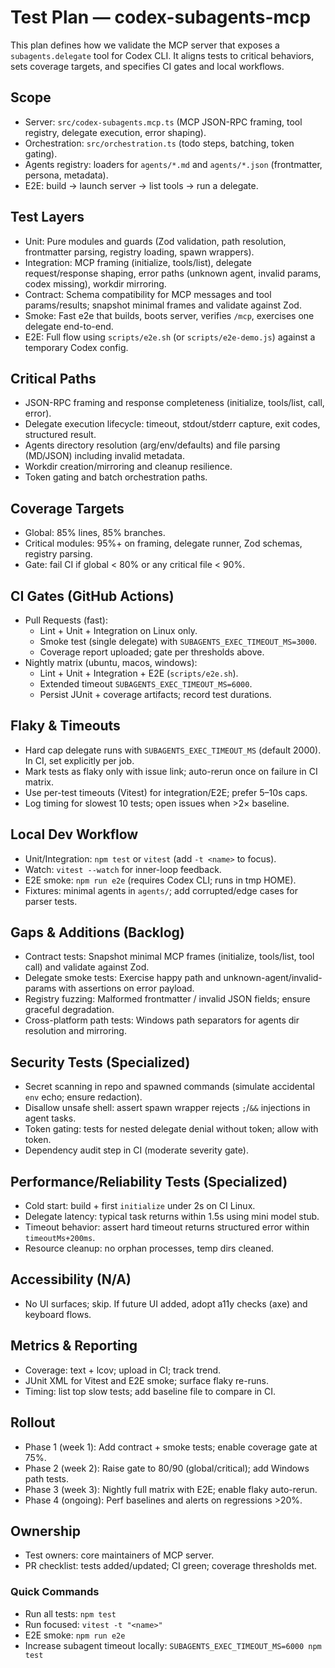 # Test Plan — codex-subagents-mcp

This plan defines how we validate the MCP server that exposes a `subagents.delegate` tool for Codex CLI. It aligns tests to critical behaviors, sets coverage targets, and specifies CI gates and local workflows.

## Scope
- Server: `src/codex-subagents.mcp.ts` (MCP JSON-RPC framing, tool registry, delegate execution, error shaping).
- Orchestration: `src/orchestration.ts` (todo steps, batching, token gating).
- Agents registry: loaders for `agents/*.md` and `agents/*.json` (frontmatter, persona, metadata).
- E2E: build → launch server → list tools → run a delegate.

## Test Layers
- Unit: Pure modules and guards (Zod validation, path resolution, frontmatter parsing, registry loading, spawn wrappers).
- Integration: MCP framing (initialize, tools/list), delegate request/response shaping, error paths (unknown agent, invalid params, codex missing), workdir mirroring.
- Contract: Schema compatibility for MCP messages and tool params/results; snapshot minimal frames and validate against Zod.
- Smoke: Fast e2e that builds, boots server, verifies `/mcp`, exercises one delegate end-to-end.
- E2E: Full flow using `scripts/e2e.sh` (or `scripts/e2e-demo.js`) against a temporary Codex config.

## Critical Paths
- JSON-RPC framing and response completeness (initialize, tools/list, call, error).
- Delegate execution lifecycle: timeout, stdout/stderr capture, exit codes, structured result.
- Agents directory resolution (arg/env/defaults) and file parsing (MD/JSON) including invalid metadata.
- Workdir creation/mirroring and cleanup resilience.
- Token gating and batch orchestration paths.

## Coverage Targets
- Global: 85% lines, 85% branches.
- Critical modules: 95%+ on framing, delegate runner, Zod schemas, registry parsing.
- Gate: fail CI if global < 80% or any critical file < 90%.

## CI Gates (GitHub Actions)
- Pull Requests (fast):
  - Lint + Unit + Integration on Linux only.
  - Smoke test (single delegate) with `SUBAGENTS_EXEC_TIMEOUT_MS=3000`.
  - Coverage report uploaded; gate per thresholds above.
- Nightly matrix (ubuntu, macos, windows):
  - Lint + Unit + Integration + E2E (`scripts/e2e.sh`).
  - Extended timeout `SUBAGENTS_EXEC_TIMEOUT_MS=6000`.
  - Persist JUnit + coverage artifacts; record test durations.

## Flaky & Timeouts
- Hard cap delegate runs with `SUBAGENTS_EXEC_TIMEOUT_MS` (default 2000). In CI, set explicitly per job.
- Mark tests as flaky only with issue link; auto-rerun once on failure in CI matrix.
- Use per-test timeouts (Vitest) for integration/E2E; prefer 5–10s caps.
- Log timing for slowest 10 tests; open issues when >2× baseline.

## Local Dev Workflow
- Unit/Integration: `npm test` or `vitest` (add `-t <name>` to focus).
- Watch: `vitest --watch` for inner-loop feedback.
- E2E smoke: `npm run e2e` (requires Codex CLI; runs in tmp HOME).
- Fixtures: minimal agents in `agents/`; add corrupted/edge cases for parser tests.

## Gaps & Additions (Backlog)
- Contract tests: Snapshot minimal MCP frames (initialize, tools/list, tool call) and validate against Zod.
- Delegate smoke tests: Exercise happy path and unknown-agent/invalid-params with assertions on error payload.
- Registry fuzzing: Malformed frontmatter / invalid JSON fields; ensure graceful degradation.
- Cross-platform path tests: Windows path separators for agents dir resolution and mirroring.

## Security Tests (Specialized)
- Secret scanning in repo and spawned commands (simulate accidental `env` echo; ensure redaction).
- Disallow unsafe shell: assert spawn wrapper rejects `;`/`&&` injections in agent tasks.
- Token gating: tests for nested delegate denial without token; allow with token.
- Dependency audit step in CI (moderate severity gate).

## Performance/Reliability Tests (Specialized)
- Cold start: build + first `initialize` under 2s on CI Linux.
- Delegate latency: typical task returns within 1.5s using mini model stub.
- Timeout behavior: assert hard timeout returns structured error within `timeoutMs+200ms`.
- Resource cleanup: no orphan processes, temp dirs cleaned.

## Accessibility (N/A)
- No UI surfaces; skip. If future UI added, adopt a11y checks (axe) and keyboard flows.

## Metrics & Reporting
- Coverage: text + lcov; upload in CI; track trend.
- JUnit XML for Vitest and E2E smoke; surface flaky re-runs.
- Timing: list top slow tests; add baseline file to compare in CI.

## Rollout
- Phase 1 (week 1): Add contract + smoke tests; enable coverage gate at 75%.
- Phase 2 (week 2): Raise gate to 80/90 (global/critical); add Windows path tests.
- Phase 3 (week 3): Nightly full matrix with E2E; enable flaky auto-rerun.
- Phase 4 (ongoing): Perf baselines and alerts on regressions >20%.

## Ownership
- Test owners: core maintainers of MCP server.
- PR checklist: tests added/updated; CI green; coverage thresholds met.

### Quick Commands
- Run all tests: `npm test`
- Run focused: `vitest -t "<name>"`
- E2E smoke: `npm run e2e`
- Increase subagent timeout locally: `SUBAGENTS_EXEC_TIMEOUT_MS=6000 npm test`
